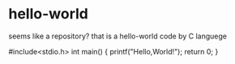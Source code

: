 # hello-world
seems like a repository?
that is a hello-world code by C languege

#include<stdio.h>
int main()
{
  printf("Hello,World!");
  return 0;
}
